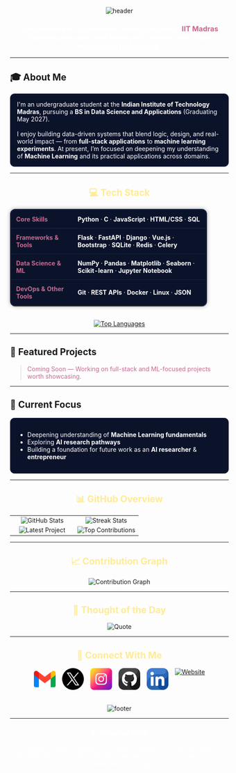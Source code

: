 <!--Header-->
<p align="center">
  <img src="https://capsule-render.vercel.app/api?type=waving&color=0:441350,100:220a28&height=120&section=header&text=Hi%2C%20I'm%20Mohammad%20Ehtesham&fontColor=ffeb95&fontAlignY=35&fontSize=32" alt="header" />
</p>

<h3 align="center" style="color:#ffffff;">
  Data Science & Applications Undergraduate at <span style="color:#c56a90;">IIT Madras</span><br>
  Exploring how data and intelligent systems can shape meaningful technology.
</h3>


---

## 🎓 About Me
<div style="color:#ffffff; background-color:#0b132b; padding:15px; border-radius:10px; border:1px solid #1c2541;">
I'm an undergraduate student at the <b>Indian Institute of Technology Madras</b>, pursuing a <b>BS in Data Science and Applications</b> (Graduating May 2027).  
<br><br>
I enjoy building data-driven systems that blend logic, design, and real-world impact — from <b>full-stack applications</b> to <b>machine learning experiments</b>.  
At present, I’m focused on deepening my understanding of <b>Machine Learning</b> and its practical applications across domains.
</div>

---


<h2 align="center" style="color:#ffeb95;">💻 Tech Stack</h2>

<table align="center" style="border-collapse: collapse; color: #ffffff; background-color: #0b132b; border: 2px solid #1c2541; border-radius: 12px; box-shadow: 0 0 10px #00000055; width: 90%; max-width: 800px;">
  <tr>
    <th style="padding: 12px; color:#c56a90; border-bottom: 1px solid #1c2541; text-align:left;">Core Skills</th>
    <td style="padding: 12px; border-bottom: 1px solid #1c2541;">
      <b>Python</b> · <b>C</b> · <b>JavaScript</b> · <b>HTML/CSS</b> · <b>SQL</b>
    </td>
  </tr>
  <tr>
    <th style="padding: 12px; color:#c56a90; border-bottom: 1px solid #1c2541; text-align:left;">Frameworks & Tools</th>
    <td style="padding: 12px; border-bottom: 1px solid #1c2541;">
      <b>Flask</b> · <b>FastAPI</b> · <b>Django</b> · <b>Vue.js</b> · <b>Bootstrap</b> · <b>SQLite</b> · <b>Redis</b> · <b>Celery</b>
    </td>
  </tr>
  <tr>
    <th style="padding: 12px; color:#c56a90; border-bottom: 1px solid #1c2541; text-align:left;">Data Science & ML</th>
    <td style="padding: 12px; border-bottom: 1px solid #1c2541;">
      <b>NumPy</b> · <b>Pandas</b> · <b>Matplotlib</b> · <b>Seaborn</b> · <b>Scikit-learn</b> · <b>Jupyter Notebook</b>
    </td>
  </tr>
  <tr>
    <th style="padding: 12px; color:#c56a90; text-align:left;">DevOps & Other Tools</th>
    <td style="padding: 12px;">
      <b>Git</b> · <b>REST APIs</b> · <b>Docker</b> · <b>Linux</b> · <b>JSON</b>
    </td>
  </tr>
</table>

<br>

<div align="center">
  <a href="https://github.com/23f2005532">
    <img 
      src="https://github-readme-stats.vercel.app/api/top-langs/?username=23f2005532&bg_color=0b132b&title_color=c56a90&text_color=ffffff&icon_color=ffeb95&hide_border=true&layout=compact"
      alt="Top Languages"
    />
  </a>
</div>

---

## 🧱 Featured Projects
> <span style="color:#c56a90;">Coming Soon — Working on full-stack and ML-focused projects worth showcasing.</span>

---

## 🎯 Current Focus
<div style="color:#ffffff; background-color:#0b132b; padding:15px; border-radius:10px; border:1px solid #1c2541;">
<ul>
  <li>Deepening understanding of <b>Machine Learning fundamentals</b></li>
  <li>Exploring <b>AI research pathways</b></li>
  <li>Building a foundation for future work as an <b>AI researcher</b> & <b>entrepreneur</b></li>
</ul>
</div>

---

<h2 align="center" style="color:#ffeb95;">📊 GitHub Overview</h2>

<table width="100%">
  <tr>
    <td width="50%" align="center">
      <img src="https://github-readme-stats.vercel.app/api?username=23f2005532&count_private=true&show_icons=true&theme=nightowl&bg_color=0,000000,441350&title_color=c56a90&text_color=ffffff&rank_icon=github&hide=prs,issues,contribs&show=reviews,prs_merged,prs_merged_percentage" alt="GitHub Stats" />
    </td>
    <td width="50%" align="center">
      <img src="https://streak-stats.demolab.com/?user=23f2005532&theme=nightowl&background=0%2C000000%2C441350&fire=ffeb95&ring=ffeb95&sideNums=ffffff&sideLabels=ffffff&dates=c56a90&currStreakNum=ffffff" alt="Streak Stats" />
    </td>
  </tr>
  <tr>
    <td align="center">
      <img src="https://github-readme-stats.vercel.app/api/pin/?username=23f2005532&repo=Data-Pipeline-Simulator&theme=nightowl&show_owner=true&bg_color=0,000000,441350&title_color=c56a90&text_color=ffffff" alt="Latest Project" />
    </td>
    <td align="center">
      <img src="https://github-contributor-stats.vercel.app/api?username=23f2005532&limit=2&theme=nightowl&show_owner=true&combine_all_yearly_contributions=false&bg_color=0,000000,441350&title_color=c56a90&text_color=ffffff" alt="Top Contributions" />
    </td>
  </tr>
</table>

---

<h2 align="center" style="color:#ffeb95;">📈 Contribution Graph</h2>
<div align="center">
  <img src="https://github-readme-activity-graph.vercel.app/graph?username=23f2005532&bg_color=220a28&color=ffffff&line=c56a90&point=ffeb95&area=false&hide_border=false" alt="Contribution Graph" />
</div>

---

<h2 align="center" style="color:#ffeb95;">🌟 Thought of the Day</h2>
<p align="center">
  <img src="https://readme-daily-quotes.vercel.app/api?author=Johann%20Wolfgang%20von%20Goethe&quote=To%20think%20is%20easy.%20To%20act%20is%20hard.%20But%20the%20hardest%20thing%20in%20the%20world%20is%20to%20act%20in%20accordance%20with%20your%20thinking.&theme=dark&bg_color=220a28&author_color=ffeb95&accent_color=c56a90" alt="Quote" />
</p>

---

<h2 align="center" style="color:#ffeb95;">🤝 Connect With Me</h2>

<div align="center" style="display: flex; justify-content: center; gap: 15px; flex-wrap: wrap;">
  <a href="mailto:ehteshamansariadn@gmail.com" target="_blank">
    <img src="./gmail.png" width="50" height="50" alt="Gmail" />
  </a>
  <a href="https://x.com/ehtesham858" target="_blank">
    <img src="./twitter.png" width="50" height="50" alt="Twitter" />
  </a>
  <a href="https://www.instagram.com/ehtesha_m_" target="_blank">
    <img src="./instagram.png" width="50" height="50" alt="Instagram" />
  </a>
  <a href="https://www.github.com/23f2005532" target="_blank">
    <img src="./github.png" width="50" height="50" alt="GitHub" />
  </a>
  <a href="https://www.linkedin.com/in/mdehteshamansari/" target="_blank">
    <img src="./linkedin.png" width="50" height="50" alt="LinkedIn" />
  </a>
  <a href="https://me.ehtesham.me" target="_blank">
    <img src="https://img.shields.io/badge/Website-000000?logo=About.me&logoColor=white" width="50" height="50" alt="Website" />
  </a>
</div>

<br/>

<!--Footer-->
<p align="center">
  <img src="https://capsule-render.vercel.app/api?type=waving&color=0:441350,100:220a28&height=80&section=footer" alt="footer" />
</p>

---

<h3 align="center" style="color:#ffffff;">✨ Personal Note</h3>
<p align="center" style="color:#ffffff; max-width:700px; margin:auto;">
I believe in building things that matter — whether it’s a line of code, a research idea, or a product that helps people.  
Every small project teaches me something new, and I’m just getting started.
</p>
